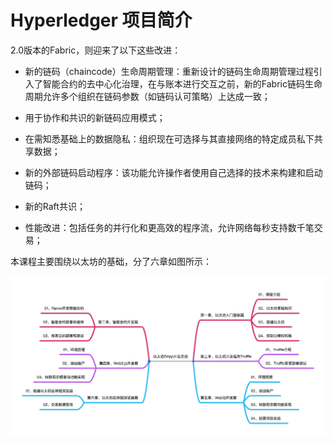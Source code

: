 Hyperledger 项目简介
====================
2.0版本的Fabric，则迎来了以下这些改进：

- 新的链码（chaincode）生命周期管理：重新设计的链码生命周期管理过程引入了智能合约的去中心化治理，在与账本进行交互之前，新的Fabric链码生命周期允许多个组织在链码参数（如链码认可策略）上达成一致；

- 用于协作和共识的新链码应用模式；

- 在需知悉基础上的数据隐私：组织现在可选择与其直接网络的特定成员私下共享数据；

- 新的外部链码启动程序：该功能允许操作者使用自己选择的技术来构建和启动链码；

- 新的Raft共识；

- 性能改进：包括任务的并行化和更高效的程序流，允许网络每秒支持数千笔交易；




本课程主要围绕以太坊的基础，分了六章如图所示：
<div align=center>


![以太坊的基础教程](../images/5e023008af6a7.jpg)
</div>
